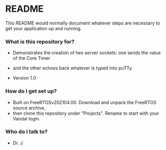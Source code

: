 # README #

This README would normally document whatever steps are necessary to get your application up and running.

### What is this repository for? ###

* Demonstrates the creation of two server sockets: one sends the value of the Core Timer
* and the other echoes back whatever is typed into puTTy.

* Version 1.0

### How do I get set up? ###

* Built on FreeRTOSv202104.00.  Download and unpack the FreeRTOS source archive,
* then clone this repository under "Projects". Rename to start with your Vandal login.

### Who do I talk to? ###

* Dr. J